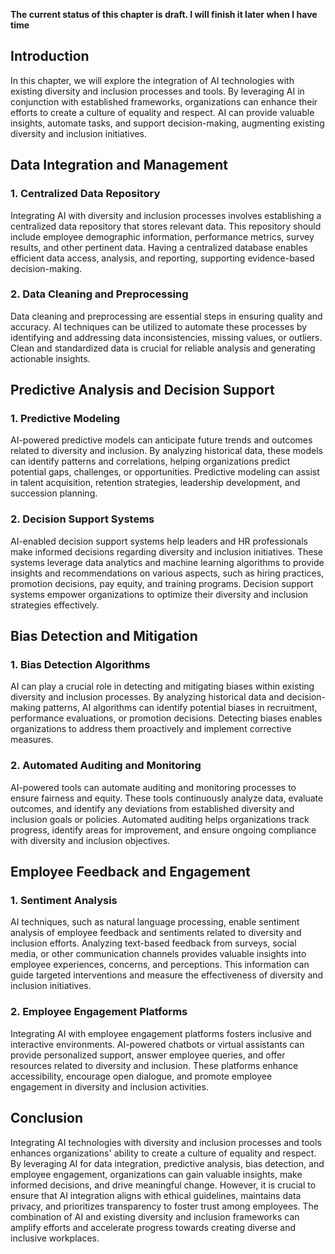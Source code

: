 **The current status of this chapter is draft. I will finish it later when I have time**

Introduction
------------

In this chapter, we will explore the integration of AI technologies with existing diversity and inclusion processes and tools. By leveraging AI in conjunction with established frameworks, organizations can enhance their efforts to create a culture of equality and respect. AI can provide valuable insights, automate tasks, and support decision-making, augmenting existing diversity and inclusion initiatives.

Data Integration and Management
-------------------------------

### 1. Centralized Data Repository

Integrating AI with diversity and inclusion processes involves establishing a centralized data repository that stores relevant data. This repository should include employee demographic information, performance metrics, survey results, and other pertinent data. Having a centralized database enables efficient data access, analysis, and reporting, supporting evidence-based decision-making.

### 2. Data Cleaning and Preprocessing

Data cleaning and preprocessing are essential steps in ensuring quality and accuracy. AI techniques can be utilized to automate these processes by identifying and addressing data inconsistencies, missing values, or outliers. Clean and standardized data is crucial for reliable analysis and generating actionable insights.

Predictive Analysis and Decision Support
----------------------------------------

### 1. Predictive Modeling

AI-powered predictive models can anticipate future trends and outcomes related to diversity and inclusion. By analyzing historical data, these models can identify patterns and correlations, helping organizations predict potential gaps, challenges, or opportunities. Predictive modeling can assist in talent acquisition, retention strategies, leadership development, and succession planning.

### 2. Decision Support Systems

AI-enabled decision support systems help leaders and HR professionals make informed decisions regarding diversity and inclusion initiatives. These systems leverage data analytics and machine learning algorithms to provide insights and recommendations on various aspects, such as hiring practices, promotion decisions, pay equity, and training programs. Decision support systems empower organizations to optimize their diversity and inclusion strategies effectively.

Bias Detection and Mitigation
-----------------------------

### 1. Bias Detection Algorithms

AI can play a crucial role in detecting and mitigating biases within existing diversity and inclusion processes. By analyzing historical data and decision-making patterns, AI algorithms can identify potential biases in recruitment, performance evaluations, or promotion decisions. Detecting biases enables organizations to address them proactively and implement corrective measures.

### 2. Automated Auditing and Monitoring

AI-powered tools can automate auditing and monitoring processes to ensure fairness and equity. These tools continuously analyze data, evaluate outcomes, and identify any deviations from established diversity and inclusion goals or policies. Automated auditing helps organizations track progress, identify areas for improvement, and ensure ongoing compliance with diversity and inclusion objectives.

Employee Feedback and Engagement
--------------------------------

### 1. Sentiment Analysis

AI techniques, such as natural language processing, enable sentiment analysis of employee feedback and sentiments related to diversity and inclusion efforts. Analyzing text-based feedback from surveys, social media, or other communication channels provides valuable insights into employee experiences, concerns, and perceptions. This information can guide targeted interventions and measure the effectiveness of diversity and inclusion initiatives.

### 2. Employee Engagement Platforms

Integrating AI with employee engagement platforms fosters inclusive and interactive environments. AI-powered chatbots or virtual assistants can provide personalized support, answer employee queries, and offer resources related to diversity and inclusion. These platforms enhance accessibility, encourage open dialogue, and promote employee engagement in diversity and inclusion activities.

Conclusion
----------

Integrating AI technologies with diversity and inclusion processes and tools enhances organizations' ability to create a culture of equality and respect. By leveraging AI for data integration, predictive analysis, bias detection, and employee engagement, organizations can gain valuable insights, make informed decisions, and drive meaningful change. However, it is crucial to ensure that AI integration aligns with ethical guidelines, maintains data privacy, and prioritizes transparency to foster trust among employees. The combination of AI and existing diversity and inclusion frameworks can amplify efforts and accelerate progress towards creating diverse and inclusive workplaces.
